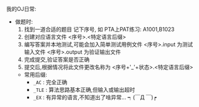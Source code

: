 我的OJ日常:
- 做题时:
  1. 找到一道合适的题目 记下序号, 如 PTA上PAT练习: A1001,B1023
  2. 创建对应语言文件 \<序号\>.\<特定语言后缀\>
  3. 编写答案并本地测试,可能会加入简单测试用例文件 \<序号\>.input 为测试输入文件 \<序号\>.output 为验证输出文件
  4. 完成提交,验证答案是否正确
  5. 提交后,根据情况将此文件更改名称为 \<序号+'_'+状态\>.\<特定语言后缀\>
  - 常用后缀:
    - `_AC`  : 完全正确
    - `_TLE` : 算法思路基本正确,但输入或输出超时
    - `_EX`  : 有异常的语言,不知道出了啥异常... ┑(￣Д ￣)┍ 


